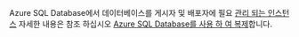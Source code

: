Azure SQL Database에서 데이터베이스를 게시자 및 배포자에 필요 [관리 되는 인스턴스](https://docs.microsoft.com/azure/sql-database/sql-database-managed-instance) 자세한 내용은 참조 하십시오 [Azure SQL Database를 사용 하 여 복제](http://docs.microsoft.com/sql/relational-databases/replication/replication-to-sql-database)합니다.